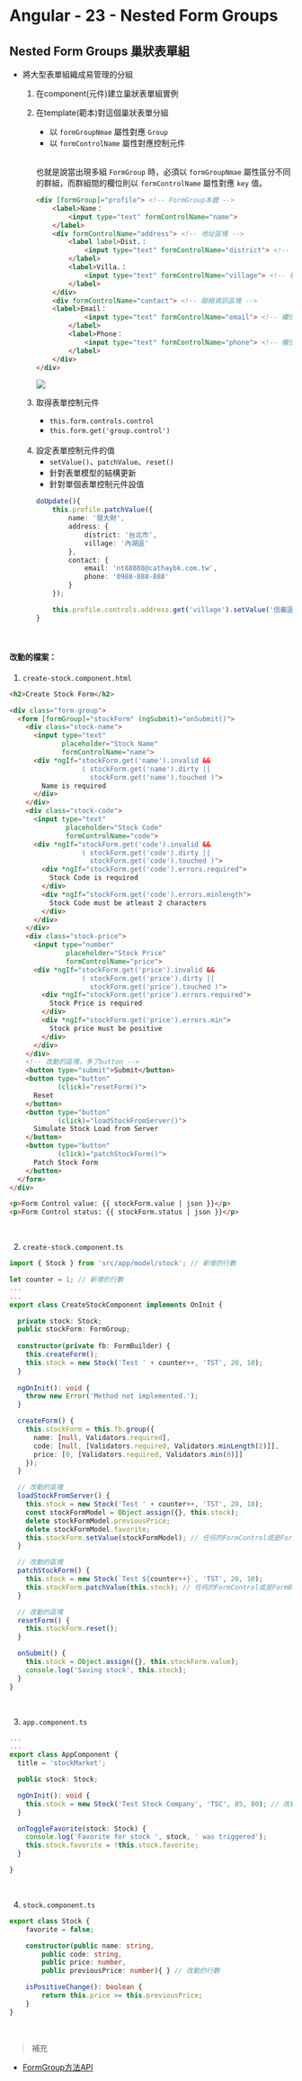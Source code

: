 # Angular - 23 - Nested Form Groups
## Nested Form Groups 巢狀表單組
* 將大型表單組織成易管理的分組
    1. 在component(元件)建立巢狀表單組實例
    2. 在template(範本)對這個巢狀表單分組
        * 以 `formGroupNmae` 屬性對應 `Group`
        * 以 `formControlName` 屬性對應控制元件
        <br/>

        也就是說當出現多組 `FormGroup` 時，必須以 `formGroupNmae` 屬性區分不同的群組，而群組間的欄位則以 `formControlName` 屬性對應 `key` 值。
    
        ```html
        <div [formGroup]="profile"> <!-- FormGroup本體 -->
            <label>Name：
                <input type="text" formControlName="name">
            </label>
            <div formControlName="address"> <!-- 地址區塊 -->
                <label label>Dist.：
                    <input type="text" formControlName="district"> <!-- 欄位 -->
                </label>
                <label>Villa.：
                    <input type="text" formControlName="village"> <!-- 欄位 -->
                </label>
            </div>
            <div formControlName="contact"> <!-- 聯絡資訊區塊 -->
            <label>Email：
                    <input type="text" formControlName="email"> <!-- 欄位 -->
                </label>
                <label>Phone：
                    <input type="text" formControlName="phone"> <!-- 欄位 -->
                </label>
            </div>
        </div>
        ```
        <img src="/img/nested_form_groups.png">

    3. 取得表單控制元件
        * `this.form.controls.control`
        * `this.form.get('group.control')`
    <br/>
    
    4. 設定表單控制元件的值
        * `setValue()`、`patchValue`、`reset()`
        * 針對表單模型的結構更新
        * 針對單個表單控制元件設值
        ```ts
        doUpdate(){
            this.profile.patchValue({
                name: '發大財',
                address: {
                    district: '台北市',
                    village: '內湖區'
                },
                contact: {
                    email: 'nt88888@cathaybk.com.tw',
                    phone: '0988-888-888'
                }
            });

            this.profile.controls.address.get('village').setValue('信義區');
        }
        ```
<br/>



#### 改動的檔案：
1. `create-stock.component.html`
```html
<h2>Create Stock Form</h2>

<div class="form-group">
  <form [formGroup]="stockForm" (ngSubmit)="onSubmit()">
    <div class="stock-name">
      <input type="text"
             placeholder="Stock Name"
             formControlName="name">
      <div *ngIf="stockForm.get('name').invalid &&
                  ( stockForm.get('name').dirty ||
                    stockForm.get('name').touched )">
        Name is required
      </div>
    </div>
    <div class="stock-code">
      <input type="text"
              placeholder="Stock Code"
              formControlName="code">
      <div *ngIf="stockForm.get('code').invalid &&
                  ( stockForm.get('code').dirty ||
                    stockForm.get('code').touched )">
        <div *ngIf="stockForm.get('code').errors.required">
          Stock Code is required
        </div>
        <div *ngIf="stockForm.get('code').errors.minlength">
          Stock Code must be atleast 2 characters
        </div>
      </div>
    </div>
    <div class="stock-price">
      <input type="number"
              placeholder="Stock Price"
              formControlName="price">
      <div *ngIf="stockForm.get('price').invalid &&
                  ( stockForm.get('price').dirty ||
                    stockForm.get('price').touched )">
        <div *ngIf="stockForm.get('price').errors.required">
          Stock Price is required
        </div>
        <div *ngIf="stockForm.get('price').errors.min">
          Stock price must be positive
        </div>
      </div>
    </div>
    <!-- 改動的區塊，多了button -->
    <button type="submit">Submit</button>
    <button type="button"
            (click)="resetForm()">
      Reset
    </button>
    <button type="button"
            (click)="loadStockFromServer()">
      Simulate Stock Load from Server
    </button>
    <button type="button"
            (click)="patchStockForm()">
      Patch Stock Form
    </button>
  </form>
</div>

<p>Form Control value: {{ stockForm.value | json }}</p>
<p>Form Control status: {{ stockForm.status | json }}</p>
```
<br/>

2. `create-stock.component.ts`
```ts
import { Stock } from 'src/app/model/stock'; // 新增的行數

let counter = 1; // 新增的行數
...
...
export class CreateStockComponent implements OnInit {

  private stock: Stock;
  public stockForm: FormGroup;
  
  constructor(private fb: FormBuilder) {
    this.createForm();
    this.stock = new Stock('Test ' + counter++, 'TST', 20, 10);
  }
  
  ngOnInit(): void {
    throw new Error('Method not implemented.');
  }

  createForm() {
    this.stockForm = this.fb.group({
      name: [null, Validators.required],
      code: [null, [Validators.required, Validators.minLength(2)]],
      price: [0, [Validators.required, Validators.min(0)]]
    });
  }

  // 改動的區塊
  loadStockFromServer() {
    this.stock = new Stock('Test ' + counter++, 'TST', 20, 10);
    const stockFormModel = Object.assign({}, this.stock);
    delete stockFormModel.previousPrice;
    delete stockFormModel.favorite;
    this.stockForm.setValue(stockFormModel); // 任何的FormControl或是FormBuilder都有setValue方法
  }

  // 改動的區塊
  patchStockForm() {
    this.stock = new Stock(`Test ${counter++}`, 'TST', 20, 10);
    this.stockForm.patchValue(this.stock); // 任何的FormControl或是FormBuilder都有patchValue方法
  }

  // 改動的區塊
  resetForm() {
    this.stockForm.reset();
  }

  onSubmit() {
    this.stock = Object.assign({}, this.stockForm.value);
    console.log('Saving stock', this.stock);
  }
}
```
<br/>

3. `app.component.ts`
```ts
...
...
export class AppComponent {
  title = 'stockMarket';

  public stock: Stock;

  ngOnInit(): void {
    this.stock = new Stock('Test Stock Company', 'TSC', 85, 80); // 改動的行數
  }

  onToggleFavorite(stock: Stock) {
    console.log('Favorite for stock ', stock, ' was triggered');
    this.stock.favorite = !this.stock.favorite;
  }

}
```
<br/>

4. `stock.component.ts`
```ts
export class Stock {
    favorite = false;

    constructor(public name: string,
        public code: string,
        public price: number,
        public previousPrice: number){ } // 改動的行數

    isPositiveChange(): boolean {
        return this.price >= this.previousPrice;
    }
}
```
<br/>

> 補充
* [FormGroup方法API](https://angular.tw/api/forms/FormGroup#setvalue)